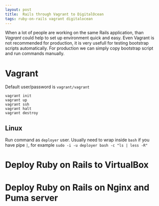 ```yaml
---
layout: post
title:  Rails through Vagrant to DigitalOcean
tags: ruby-on-rails vagrant digitalocean
---
```


When a lot of people are working on the same Rails application, than
*Vagrant* could help to set up environment quick and easy.  Even Vagrant
is not recommended for production, it is very usefull for testing
bootstrap scripts automatically. For production we can simply copy
bootstrap script and run commands manually.

# Vagrant

Default user/password is `vagrant/vagrant`

~~~
vagrant init
vagrant up
vagrant ssh
vagrant halt
vagrant destroy
~~~

## Linux

Run command as `deployer` user. Usually need to wrap inside `bash` if you have pipe `|`, for example `sudo -i -u deployer bash -c "ls | less -R"`

# Deploy Ruby on Rails to VirtualBox


<script src="https://gist.github.com/duleorlovic/8815e439905dbd326a41.js"></script>

# Deploy Ruby on Rails on Nginx and Puma server

<script src="https://gist.github.com/duleorlovic/762c4ffdf43c8eb31aa7.js"></script>
